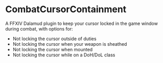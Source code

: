 # CombatCursorContainment

A FFXIV Dalamud plugin to keep your cursor locked in the game window during combat, with options for:
- Not locking the cursor outside of duties
- Not locking the cursor when your weapon is sheathed
- Not locking the cursor when mounted
- Not locking the cursor while on a DoH/DoL class